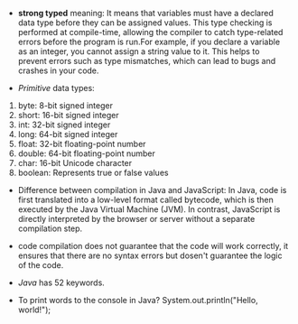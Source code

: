 - **strong typed** meaning:
It means that variables must have a declared data type before they can be assigned values. This type checking is performed at compile-time, allowing the compiler to catch type-related errors before the program is run.For example, if you declare a variable as an integer, you cannot assign a string value to it. This helps to prevent errors such as type mismatches, which can lead to bugs and crashes in your code.

- *Primitive* data types:
1. byte: 8-bit signed integer 
2. short: 16-bit signed integer 
3. int: 32-bit signed integer 
4. long: 64-bit signed integer 
5. float: 32-bit floating-point number 
6. double: 64-bit floating-point number 
7. char: 16-bit Unicode character 
8. boolean: Represents true or false values

- Difference between compilation in Java and JavaScript:
In Java, code is first translated into a low-level format called bytecode, which is then executed by the Java Virtual Machine (JVM). In contrast, JavaScript is directly interpreted by the browser or server without a separate compilation step.

- code compilation does not guarantee that the code will work correctly, it ensures that there are no syntax errors but dosen't guarantee the logic of the code.

- *Java* has 52 keywords.

- To print words to the console in Java?
 System.out.println("Hello, world!"); 